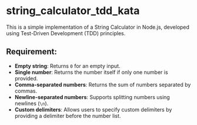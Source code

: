 # string_calculator_tdd_kata

This is a simple implementation of a String Calculator in Node.js, developed using Test-Driven Development (TDD) principles. 

## Requirement:

-   **Empty string**: Returns `0` for an empty input.
-   **Single number**: Returns the number itself if only one number is provided.
-   **Comma-separated numbers**: Returns the sum of numbers separated by commas.
-   **Newline-separated numbers**: Supports splitting numbers using newlines (`\n`).
-   **Custom delimiters**: Allows users to specify custom delimiters by providing a delimiter before the number list.